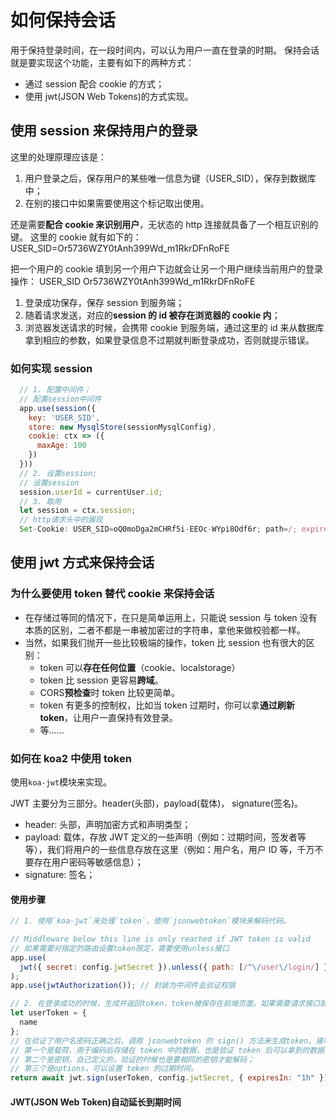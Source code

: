 # 如何保持会话

用于保持登录时间，在一段时间内，可以认为用户一直在登录的时期。
保持会话就是要实现这个功能，主要有如下的两种方式：

- 通过 session 配合 cookie 的方式；
- 使用 jwt(JSON Web Tokens)的方式实现。

## 使用 session 来保持用户的登录

这里的处理原理应该是：

1. 用户登录之后，保存用户的某些唯一信息为键（USER_SID），保存到数据库中；
2. 在别的接口中如果需要使用这个标记取出使用。

还是需要**配合 cookie 来识别用户**，无状态的 http 连接就具备了一个相互识别的键。
这里的 cookie 就有如下的： USER_SID=Or5736WZY0tAnh399Wd_m1RkrDFnRoFE

把一个用户的 cookie 填到另一个用户下边就会让另一个用户继续当前用户的登录操作：
USER_SID Or5736WZY0tAnh399Wd_m1RkrDFnRoFE

1. 登录成功保存，保存 session 到服务端；
2. 随着请求发送，对应的**session 的 id 被存在浏览器的 cookie 内**；
3. 浏览器发送请求的时候，会携带 cookie 到服务端，通过这里的 id 来从数据库拿到相应的参数，如果登录信息不过期就判断登录成功，否则就提示错误。

### 如何实现 session

```js
  // 1. 配置中间件；
  // 配置session中间件
  app.use(session({
    key: 'USER_SID',
    store: new MysqlStore(sessionMysqlConfig),
    cookie: ctx => ({
      maxAge: 100
    })
  }))
  // 2. 设置session;
  // 设置session
  session.userId = currentUser.id;
  // 3. 取用
  let session = ctx.session;
  // http请求头中的展现
  Set-Cookie: USER_SID=oQ0moDga2mCHRf5i-EEOc-WYpi8Odf6r; path=/; expires=Tue, 08 Jan 2019 07:44:13 GMT; httponly
```

## 使用 jwt 方式来保持会话

### 为什么要使用 token 替代 cookie 来保持会话

- 在存储过等同的情况下，在只是简单运用上，只能说 session 与 token 没有本质的区别，二者不都是一串被加密过的字符串，拿他来做校验都一样。
- 当然，如果我们抛开一些比较极端的操作，token 比 session 也有很大的区别：
  - token 可以**存在任何位置**（cookie、localstorage）
  - token 比 session 更容易**跨域**。
  - CORS**预检查**时 token 比较更简单。
  - token 有更多的控制权，比如当 token 过期时，你可以拿**通过刷新 token**，让用户一直保持有效登录。
  - 等……

### 如何在 koa2 中使用 token

使用`koa-jwt`模块来实现。

JWT 主要分为三部分。header(头部)，payload(载体)， signature(签名)。

- header: 头部，声明加密方式和声明类型；
- payload: 载体，存放 JWT 定义的一些声明（例如：过期时间，签发者等等），我们将用户的一些信息存放在这里（例如：用户名，用户 ID 等，千万不要存在用户密码等敏感信息）；
- signature: 签名；

#### 使用步骤

```js
// 1. 使用`koa-jwt`来处理`token`，使用`jsonwebtoken`模块来解码代码。

// Middleware below this line is only reached if JWT token is valid
// 如果需要对指定的路由设置token限定，需要使用unless接口
app.use(
  jwt({ secret: config.jwtSecret }).unless({ path: [/^\/user\/login/] }) // 数组中的路径不需要通过jwt验证，这里的请求不需要token验证
);
app.use(jwtAuthorization()); // 封装为中间件去验证权限

// 2. 在登录成功的时候，生成并返回token，token被保存在前端页面，如果需要请求接口就填入到headers中的Authorization字段，发给后端，进行解码验证。
let userToken = {
  name
};
// 在验证了用户名密码正确之后，调用 jsonwebtoken 的 sign() 方法来生成token，接收三个参数:
// 第一个是载荷，用于编码后存储在 token 中的数据，也是验证 token 后可以拿到的数据；
// 第二个是密钥，自己定义的，验证的时候也是要相同的密钥才能解码；
// 第三个是options，可以设置 token 的过期时间。
return await jwt.sign(userToken, config.jwtSecret, { expiresIn: "1h" });
```

#### JWT(JSON Web Token)自动延长到期时间
